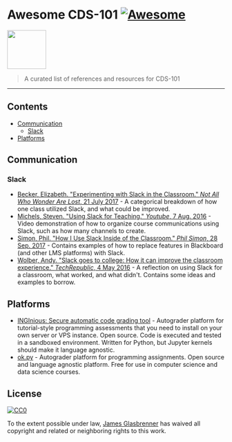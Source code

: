 # Awesome CDS-101 [![Awesome](https://cdn.rawgit.com/sindresorhus/awesome/d7305f38d29fed78fa85652e3a63e154dd8e8829/media/badge.svg)](https://github.com/sindresorhus/awesome)

<img src="https://cdn.rawgit.com/mason-cds-intro-comput-sci/awesome-cds-101/7c6c2afd/course-logo.svg" style="text-align: right; height: 90;">

> A curated list of references and resources for CDS-101

---

## Contents

*   [Communication](#communication)
    *   [Slack](#slack)
*   [Platforms](#platforms)

## Communication

### Slack

*   [Becker, Elizabeth. "Experimenting with Slack in the Classroom." *Not All Who Wonder Are Lost*, 21 July 2017](https://allwhowonder.wordpress.com/2017/07/21/experimenting-with-slack-in-the-classroom/) - A categorical breakdown of how one class utilized Slack, and what could be improved.
*   [Michels, Steven. "Using Slack for Teaching." *Youtube*, 7 Aug. 2016](https://youtu.be/xfmy6EYoM_Y) - Video demonstration of how to organize course communications using Slack, such as how many channels to create.
*   [Simon, Phil. "How I Use Slack Inside of the Classroom." *Phil Simon*, 28 Sep. 2017](https://www.philsimon.com/blog/trends/use-slack-inside-classroom/) - Contains examples of how to replace features in Blackboard (and other LMS platforms) with Slack.
*   [Wolber, Andy. "Slack goes to college: How it can improve the classroom experience." *TechRepublic*, 4 May 2016](https://www.techrepublic.com/article/slack-goes-to-college-how-it-can-improve-the-classroom-experience/) - A reflection on using Slack for a classroom, what worked, and what didn't. Contains some ideas and examples to borrow.

## Platforms

*   [INGInious: Secure automatic code grading tool](https://demo-inginious.info.ucl.ac.be/) - Autograder platform for tutorial-style programming assessments that you need to install on your own server or VPS instance. Open source. Code is executed and tested in a sandboxed environment. Written for Python, but Jupyter kernels should make it language agnostic.
*   [ok.py](https://okpy.org/) - Autograder platform for programming assignments. Open source and language agnostic platform. Free for use in computer science and data science courses.

## License

[![CC0](http://mirrors.creativecommons.org/presskit/buttons/88x31/svg/cc-zero.svg)](http://creativecommons.org/publicdomain/zero/1.0)

To the extent possible under law, [James Glasbrenner](https://github.com/jkglasbrenner) has waived all copyright and related or neighboring rights to this work.

